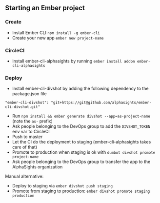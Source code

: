 ## Starting an Ember project

### Create

- Install Ember CLI `npm install -g ember-cli`
- Create your new app `ember new project-name`

### CircleCI

- Install ember-cli-alphasights by running `ember install addon ember-cli-alphasights`

### Deploy

- Install ember-cli-divshot by adding the following dependency to the package.json file
```
"ember-cli-divshot": "git+https://git@github.com/alphasights/ember-cli-divshot.git"
```
- Run `npm install && ember generate divshot --app=as-project-name` (note the `as-` prefix)
- Ask people belonging to the DevOps group to add the `DIVSHOT_TOKEN` env var to CircleCI
- Push to master
- Let the CI do the deployment to staging (ember-cli-alphasights takes care of that)
- Promote to production when staging is ok with `dumbot divshot promote project-name`
- Ask people belonging to the DevOps group to transfer the app to the AlphaSights organization

Manual alternative:
- Deploy to staging via `ember divshot push staging`
- Promote from staging to production: `ember divshot promote staging production`
